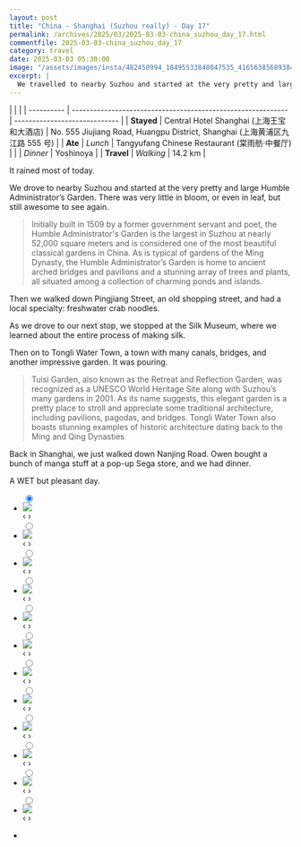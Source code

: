 ```yaml
---
layout: post
title: "China - Shanghai (Suzhou really) - Day 17"
permalink: /archives/2025/03/2025-03-03-china_suzhou_day_17.html
commentfile: 2025-03-03-china_suzhou_day_17
category: travel
date: 2025-03-03 05:30:00
image: "/assets/images/insta/482450994_18495533848047535_4165638568938464541_n_17999579861592562.jpg"
excerpt: |
  We travelled to nearby Suzhou and started at the very pretty and large Humble Administrator’s Garden.
---
```


|            |                                                              |
| ---------- | ------------------------------------------------------------ | ----------------------------- |
| **Stayed** |  Central Hotel Shanghai (上海王宝和大酒店) | No. 555 Jiujiang Road, Huangpu District, Shanghai (上海黄浦区九江路 555 号) |
| **Ate** | _Lunch_ |    Tangyufang Chinese Restaurant (棠雨舫·中餐厅)      |
|            | _Dinner_ |  Yoshinoya        |
| **Travel** | _Walking_ |   14.2 km       |



It rained most of today. 

We drove to nearby Suzhou and started at the very pretty and large Humble Administrator’s Garden. There was very little in bloom, or even in leaf, but still awesome to see again. 

> Initially built in 1509 by a former government servant and poet, the Humble  Administrator's Garden is the largest in Suzhou at nearly 52,000  square meters and is considered one of the most beautiful classical gardens in China. As is typical of gardens of the Ming Dynasty, the Humble  Administrator’s Garden is home to ancient arched bridges and pavilions and  a stunning array of trees and plants, all situated among a collection of  charming ponds and islands. 

Then we walked down Pingjiang Street, an old shopping street, and had a local specialty: freshwater crab noodles.

As we drove to our next stop, we stopped at the Silk Museum, where we learned about the entire process of making silk. 

Then on to Tongli Water Town, a town with many canals, bridges, and another impressive garden. It was pouring.

> Tuisi Garden,  also known as the Retreat and Reflection Garden, was recognized as a  UNESCO World Heritage Site along with  Suzhou’s many gardens  in 2001. As its name suggests, this elegant garden is a pretty place to  stroll and appreciate some traditional architecture, including pavilions,  pagodas, and bridges. Tongli Water Town also boasts stunning examples of historic architecture  dating back to the Ming and Qing Dynasties

Back in Shanghai, we just walked down Nanjing Road. Owen bought a bunch of manga stuff at a pop-up Sega store, and we had dinner. 

A WET but pleasant day.


<ul class="slides">
    <input type="radio" name="radio-btn" id="img-1" checked="checked" />
    <li class="slide-container">
        <div class="slide">
          <a href="/assets/images/insta/482972407_18495533914047535_7817926674798657028_n_17871019107221539.jpg"><img src="/assets/images/insta/482972407_18495533914047535_7817926674798657028_n_17871019107221539.jpg" /></a>
        </div>
    <div class="nav">
      <label for="img-12" class="prev">&#x2039;</label>
      <label for="img-2" class="next">&#x203a;</label>
    </div>
    </li>
        <input type="radio" name="radio-btn" id="img-2"  />
    <li class="slide-container">
        <div class="slide">
          <a href="/assets/images/insta/482394373_18495533944047535_1254508201302451006_n_18046146800065706.jpg"><img src="/assets/images/insta/482394373_18495533944047535_1254508201302451006_n_18046146800065706.jpg" /></a>
        </div>
    <div class="nav">
      <label for="img-1" class="prev">&#x2039;</label>
      <label for="img-3" class="next">&#x203a;</label>
    </div>
    </li>
        <input type="radio" name="radio-btn" id="img-3"  />
    <li class="slide-container">
        <div class="slide">
          <a href="/assets/images/insta/482588490_18495533932047535_7772092352423437228_n_18092877241533372.jpg"><img src="/assets/images/insta/482588490_18495533932047535_7772092352423437228_n_18092877241533372.jpg" /></a>
        </div>
    <div class="nav">
      <label for="img-2" class="prev">&#x2039;</label>
      <label for="img-4" class="next">&#x203a;</label>
    </div>
    </li>
        <input type="radio" name="radio-btn" id="img-4"  />
    <li class="slide-container">
        <div class="slide">
          <a href="/assets/images/insta/482956429_18495534202047535_8748218653240679560_n_18052334773959317.jpg"><img src="/assets/images/insta/482956429_18495534202047535_8748218653240679560_n_18052334773959317.jpg" /></a>
        </div>
    <div class="nav">
      <label for="img-3" class="prev">&#x2039;</label>
      <label for="img-5" class="next">&#x203a;</label>
    </div>
    </li>
        <input type="radio" name="radio-btn" id="img-5"  />
    <li class="slide-container">
        <div class="slide">
          <a href="/assets/images/insta/482332785_18495534097047535_1009252555997695253_n_17974075790819142.jpg"><img src="/assets/images/insta/482332785_18495534097047535_1009252555997695253_n_17974075790819142.jpg" /></a>
        </div>
    <div class="nav">
      <label for="img-4" class="prev">&#x2039;</label>
      <label for="img-6" class="next">&#x203a;</label>
    </div>
    </li>
        <input type="radio" name="radio-btn" id="img-6"  />
    <li class="slide-container">
        <div class="slide">
          <a href="/assets/images/insta/482446059_18495534181047535_3745176592703590548_n_17874793149277952.jpg"><img src="/assets/images/insta/482446059_18495534181047535_3745176592703590548_n_17874793149277952.jpg" /></a>
        </div>
    <div class="nav">
      <label for="img-5" class="prev">&#x2039;</label>
      <label for="img-7" class="next">&#x203a;</label>
    </div>
    </li>
        <input type="radio" name="radio-btn" id="img-7"  />
    <li class="slide-container">
        <div class="slide">
          <a href="/assets/images/insta/482618291_18495534238047535_8123321743562146667_n_18088119349577414.jpg"><img src="/assets/images/insta/482618291_18495534238047535_8123321743562146667_n_18088119349577414.jpg" /></a>
        </div>
    <div class="nav">
      <label for="img-6" class="prev">&#x2039;</label>
      <label for="img-8" class="next">&#x203a;</label>
    </div>
    </li>
        <input type="radio" name="radio-btn" id="img-8"  />
    <li class="slide-container">
        <div class="slide">
          <a href="/assets/images/insta/482679414_18495534046047535_4076313504145886409_n_17959102676767984.jpg"><img src="/assets/images/insta/482679414_18495534046047535_4076313504145886409_n_17959102676767984.jpg" /></a>
        </div>
    <div class="nav">
      <label for="img-7" class="prev">&#x2039;</label>
      <label for="img-9" class="next">&#x203a;</label>
    </div>
    </li>
        <input type="radio" name="radio-btn" id="img-9"  />
    <li class="slide-container">
        <div class="slide">
          <a href="/assets/images/insta/482795236_18495534229047535_5175467607576425663_n_18128520616413891.jpg"><img src="/assets/images/insta/482795236_18495534229047535_5175467607576425663_n_18128520616413891.jpg" /></a>
        </div>
    <div class="nav">
      <label for="img-8" class="prev">&#x2039;</label>
      <label for="img-10" class="next">&#x203a;</label>
    </div>
    </li>
        <input type="radio" name="radio-btn" id="img-10"  />
    <li class="slide-container">
        <div class="slide">
          <a href="/assets/images/insta/482574599_18495534262047535_7789903752722505435_n_18066134689730940.jpg"><img src="/assets/images/insta/482574599_18495534262047535_7789903752722505435_n_18066134689730940.jpg" /></a>
        </div>
    <div class="nav">
      <label for="img-9" class="prev">&#x2039;</label>
      <label for="img-11" class="next">&#x203a;</label>
    </div>
    </li>
        <input type="radio" name="radio-btn" id="img-11"  />
    <li class="slide-container">
        <div class="slide">
          <a href="/assets/images/insta/482701098_18495534169047535_659505044452184654_n_18058149962010520.jpg"><img src="/assets/images/insta/482701098_18495534169047535_659505044452184654_n_18058149962010520.jpg" /></a>
        </div>
    <div class="nav">
      <label for="img-10" class="prev">&#x2039;</label>
      <label for="img-12" class="next">&#x203a;</label>
    </div>
    </li>
    
 <input type="radio" name="radio-btn" id="img-12" />
 <li class="slide-container">
 <div class="slide">
 <a href="/assets/images/insta/482450994_18495533848047535_4165638568938464541_n_17999579861592562.jpg"><img src="/assets/images/insta/482450994_18495533848047535_4165638568938464541_n_17999579861592562.jpg" /></a>
 </div>
 <div class="nav">
 <label for="img-11" class="prev">&#x2039;</label>
 <label for="img-1" class="next">&#x203a;</label>
 </div>
 </li>
      
<li class="nav-dots">
      <label for="img-1" class="nav-dot" id="img-dot-1"></label>
      <label for="img-2" class="nav-dot" id="img-dot-2"></label>
      <label for="img-3" class="nav-dot" id="img-dot-3"></label>
      <label for="img-4" class="nav-dot" id="img-dot-4"></label>
      <label for="img-5" class="nav-dot" id="img-dot-5"></label>
      <label for="img-6" class="nav-dot" id="img-dot-6"></label>
      <label for="img-7" class="nav-dot" id="img-dot-7"></label>
      <label for="img-8" class="nav-dot" id="img-dot-8"></label>
      <label for="img-9" class="nav-dot" id="img-dot-9"></label>
      <label for="img-10" class="nav-dot" id="img-dot-10"></label>
      <label for="img-11" class="nav-dot" id="img-dot-11"></label>

 <label for="img-12" class="nav-dot" id="img-dot-12"></label>

</li>
</ul>        
             

    